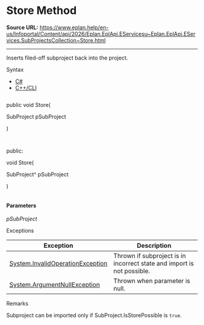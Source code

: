 # Store Method

**Source URL:** https://www.eplan.help/en-us/Infoportal/Content/api/2026/Eplan.EplApi.EServicesu~Eplan.EplApi.EServices.SubProjectsCollection~Store.html

---

Inserts filed-off subproject back into the project.

Syntax

- [C#](#i-syntax-CS)
- [C++/CLI](#i-syntax-CPP2005)

```
```
public void Store( 

   SubProject pSubProject

)
```
```

```
```
public:

void Store( 

   SubProject^ pSubProject

)
```
```

#### Parameters

*pSubProject*

Exceptions

| Exception | Description |
| --- | --- |
| [System.InvalidOperationException](#) | Thrown if subproject is in incorrect state and import is not possible. |
| [System.ArgumentNullException](#) | Thrown when parameter is null. |

Remarks

Subproject can be imported only if SubProject.IsStorePossible is `true`.
